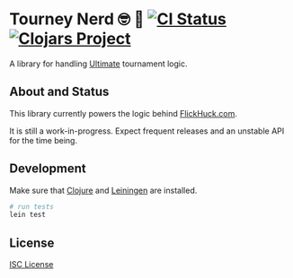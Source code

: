 # Tourney Nerd 🤓 🥏 [![CI Status](https://github.com/oakmac/tourney-nerd/actions/workflows/ci.yaml/badge.svg)](https://github.com/oakmac/tourney-nerd/actions/workflows/ci.yaml) [![Clojars Project](https://img.shields.io/clojars/v/com.oakmac/tourney-nerd.svg)](https://clojars.org/com.oakmac/tourney-nerd)

A library for handling [Ultimate] tournament logic.

## About and Status

This library currently powers the logic behind [FlickHuck.com](https://flickhuck.com).

It is still a work-in-progress. Expect frequent releases and an unstable API for the time being.

## Development

Make sure that [Clojure] and [Leiningen] are installed.

```sh
# run tests
lein test
```

## License

[ISC License]

[Ultimate]:https://en.wikipedia.org/wiki/Ultimate_(sport)
[Clojure]:http://clojure.org
[Leiningen]:http://leiningen.org
[ISC License]:LICENSE.md
